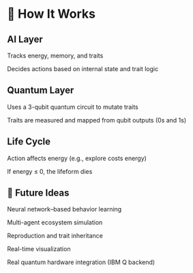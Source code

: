 # 🧠 How It Works
## AI Layer
Tracks energy, memory, and traits

Decides actions based on internal state and trait logic

## Quantum Layer
Uses a 3-qubit quantum circuit to mutate traits

Traits are measured and mapped from qubit outputs (0s and 1s)

## Life Cycle
Action affects energy (e.g., explore costs energy)

If energy ≤ 0, the lifeform dies

## 🧬 Future Ideas
Neural network–based behavior learning

Multi-agent ecosystem simulation

Reproduction and trait inheritance

Real-time visualization

Real quantum hardware integration (IBM Q backend)
